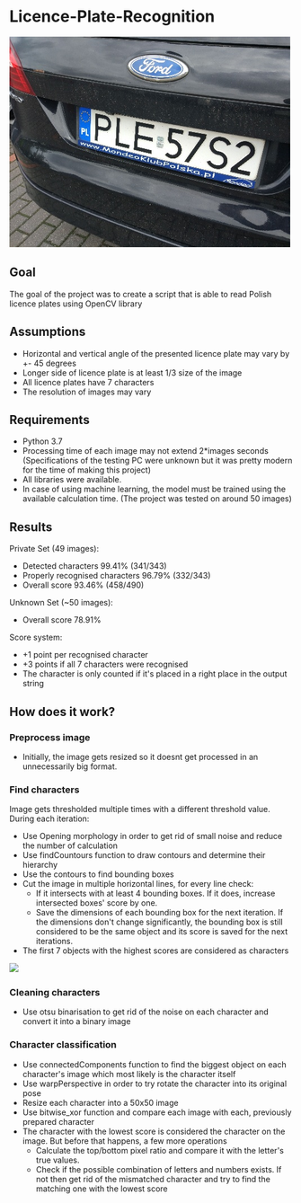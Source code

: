 # Licence-Plate-Recognition
![](img/plate.jpg)
## Goal
The goal of the project was to create a script that is able to read Polish licence plates using OpenCV library
## Assumptions
* Horizontal and vertical angle of the presented licence plate may vary by +- 45 degrees
* Longer side of licence plate is at least 1/3 size of the image
* All licence plates have 7 characters
* The resolution of images may vary

## Requirements
* Python 3.7
* Processing time of each image may not extend 2\*images seconds (Specifications of the testing PC were unknown but it was pretty modern for the time of making this project)
* All libraries were available.
* In case of using machine learning, the model must be trained using the available calculation time. (The project was tested on around 50 images)

## Results
Private Set (49 images):
* Detected characters 99.41% (341/343)
* Properly recognised characters 96.79% (332/343)
* Overall score 93.46% (458/490)

Unknown Set (~50 images):
* Overall score 78.91%

Score system:
* +1 point per recognised character
* +3 points if all 7 characters were recognised
* The character is only counted if it's placed in a right place in the output string

## How does it work?
### Preprocess image
* Initially, the image gets resized so it doesnt get processed in an unnecessarily big format.
### Find characters
Image gets thresholded multiple times with a different threshold value. During each iteration:
* Use Opening morphology in order to get rid of small noise and reduce the number of calculation
* Use findCountours function to draw contours and determine their hierarchy
* Use the contours to find bounding boxes
* Cut the image in multiple horizontal lines, for every line check:
  * If it intersects with at least 4 bounding boxes. If it does, increase intersected boxes' score by one.
  * Save the dimensions of each bounding box for the next iteration. If the dimensions don't change significantly, the bounding box is still considered to be the same object and its score is saved for the next iterations. 
* The first 7 objects with the highest scores are considered as characters

![](img/54m7dp.gif)

### Cleaning characters
* Use otsu binarisation to get rid of the noise on each character and convert it into a binary image

### Character classification
* Use connectedComponents function to find the biggest object on each character's image which most likely is the character itself
* Use warpPerspective in order to try rotate the character into its original pose
* Resize each character into a 50x50 image
* Use bitwise_xor function and compare each image with each, previously prepared character
* The character with the lowest score is considered the character on the image. But before that happens, a few more operations
  * Calculate the top/bottom pixel ratio and compare it with the letter's true values.
  * Check if the possible combination of letters and numbers exists. If not then get rid of the mismatched character and try to find the matching one with the lowest score

